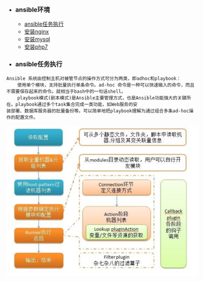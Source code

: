 + ### ansible环境 
    + [ansible任务执行](#ansible任务执行)
    + [安装nginx](#安装nginx)
    + [安装mysql](#安装mysql)
    + [安装php7](#安装php7)


+ ###  ansible任务执行
```
Ansible 系统由控制主机对被管节点的操作方式可分为两类，即adhoc和playbook：
	使用单个模块，支持批量执行单条命令。ad-hoc 命令是一种可以快速输入的命令，而且不需要保存起来的命令。就相当于bash中的一句话shell。
	playbook模式(剧本模式)是Ansible主要管理方式，也是Ansible功能强大的关键所在。playbook通过多个task集合完成一类功能，如Web服务的安
装部署、数据库服务器的批量备份等。可以简单地把playbook理解为通过组合多条ad-hoc操作的配置文件。
```
![ansible执行流程](https://github.com/Kingserch/Job-accumulation/blob/Linux/images/ansible.png)